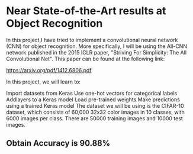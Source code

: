 # Near State-of-the-Art results at Object Recognition

In this project,I have tried to implement a convolutional neural network (CNN) for object recognition. More specifically, I will be using the All-CNN network published in the 2015 ICLR paper, "Striving For Simplicity: The All Convolutional Net". This paper can be found at the following link:

https://arxiv.org/pdf/1412.6806.pdf

In this project, we will learn to:

Import datasets from Keras
Use one-hot vectors for categorical labels
Addlayers to a Keras model
Load pre-trained weights
Make predictions using a trained Keras model
The dataset we will be using is the CIFAR-10 dataset, which consists of 60,000 32x32 color images in 10 classes, with 6000 images per class. There are 50000 training images and 10000 test images.

## Obtain Accuracy is 90.88%
